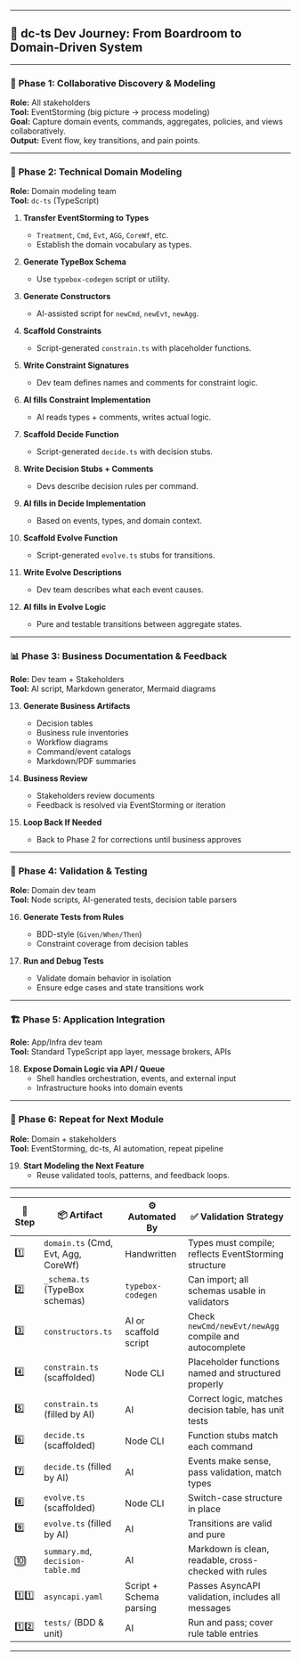 
---

## 🚀 **dc-ts Dev Journey: From Boardroom to Domain-Driven System**

---

### 🎯 **Phase 1: Collaborative Discovery & Modeling**
**Role:** All stakeholders  
**Tool:** EventStorming (big picture → process modeling)  
**Goal:** Capture domain events, commands, aggregates, policies, and views collaboratively.  
**Output:** Event flow, key transitions, and pain points.

---

### 🧠 **Phase 2: Technical Domain Modeling**
**Role:** Domain modeling team  
**Tool:** `dc-ts` (TypeScript)

1. **Transfer EventStorming to Types**  
   - `Treatment`, `Cmd`, `Evt`, `AGG`, `CoreWf`, etc.  
   - Establish the domain vocabulary as types.
  
2. **Generate TypeBox Schema**  
   - Use `typebox-codegen` script or utility.

3. **Generate Constructors**  
   - AI-assisted script for `newCmd`, `newEvt`, `newAgg`.

4. **Scaffold Constraints**  
   - Script-generated `constrain.ts` with placeholder functions.

5. **Write Constraint Signatures**  
   - Dev team defines names and comments for constraint logic.

6. **AI fills Constraint Implementation**  
   - AI reads types + comments, writes actual logic.

7. **Scaffold Decide Function**  
   - Script-generated `decide.ts` with decision stubs.

8. **Write Decision Stubs + Comments**  
   - Devs describe decision rules per command.

9. **AI fills in Decide Implementation**  
   - Based on events, types, and domain context.

10. **Scaffold Evolve Function**  
    - Script-generated `evolve.ts` stubs for transitions.

11. **Write Evolve Descriptions**  
    - Dev team describes what each event causes.

12. **AI fills in Evolve Logic**  
    - Pure and testable transitions between aggregate states.

---

### 📊 **Phase 3: Business Documentation & Feedback**
**Role:** Dev team + Stakeholders  
**Tool:** AI script, Markdown generator, Mermaid diagrams

13. **Generate Business Artifacts**  
    - Decision tables  
    - Business rule inventories  
    - Workflow diagrams  
    - Command/event catalogs  
    - Markdown/PDF summaries

14. **Business Review**  
    - Stakeholders review documents  
    - Feedback is resolved via EventStorming or iteration

15. **Loop Back If Needed**  
    - Back to Phase 2 for corrections until business approves

---

### 🧪 **Phase 4: Validation & Testing**
**Role:** Domain dev team  
**Tool:** Node scripts, AI-generated tests, decision table parsers

16. **Generate Tests from Rules**  
    - BDD-style (`Given/When/Then`)  
    - Constraint coverage from decision tables

17. **Run and Debug Tests**  
    - Validate domain behavior in isolation  
    - Ensure edge cases and state transitions work

---

### 🏗️ **Phase 5: Application Integration**
**Role:** App/Infra dev team  
**Tool:** Standard TypeScript app layer, message brokers, APIs

18. **Expose Domain Logic via API / Queue**  
    - Shell handles orchestration, events, and external input  
    - Infrastructure hooks into domain events

---

### 🔁 **Phase 6: Repeat for Next Module**
**Role:** Domain + stakeholders  
**Tool:** EventStorming, dc-ts, AI automation, repeat pipeline

19. **Start Modeling the Next Feature**  
    - Reuse validated tools, patterns, and feedback loops.

---



| 🔢 Step | 📦 Artifact                        | ⚙️ Automated By         | ✅ Validation Strategy                                 |
|--------|------------------------------------|--------------------------|--------------------------------------------------------|
| 1️⃣    | `domain.ts` (Cmd, Evt, Agg, CoreWf)| Handwritten              | Types must compile; reflects EventStorming structure   |
| 2️⃣    | `_schema.ts` (TypeBox schemas)     | `typebox-codegen`        | Can import; all schemas usable in validators           |
| 3️⃣    | `constructors.ts`                  | AI or scaffold script    | Check `newCmd/newEvt/newAgg` compile and autocomplete  |
| 4️⃣    | `constrain.ts` (scaffolded)        | Node CLI                 | Placeholder functions named and structured properly     |
| 5️⃣    | `constrain.ts` (filled by AI)      | AI                       | Correct logic, matches decision table, has unit tests   |
| 6️⃣    | `decide.ts` (scaffolded)           | Node CLI                 | Function stubs match each command                      |
| 7️⃣    | `decide.ts` (filled by AI)         | AI                       | Events make sense, pass validation, match types        |
| 8️⃣    | `evolve.ts` (scaffolded)           | Node CLI                 | Switch-case structure in place                         |
| 9️⃣    | `evolve.ts` (filled by AI)         | AI                       | Transitions are valid and pure                         |
| 🔟    | `summary.md`, `decision-table.md`  | AI                       | Markdown is clean, readable, cross-checked with rules  |
| 1️⃣1️⃣  | `asyncapi.yaml`                   | Script + Schema parsing  | Passes AsyncAPI validation, includes all messages      |
| 1️⃣2️⃣  | `tests/` (BDD & unit)              | AI                       | Run and pass; cover rule table entries                 |

---

